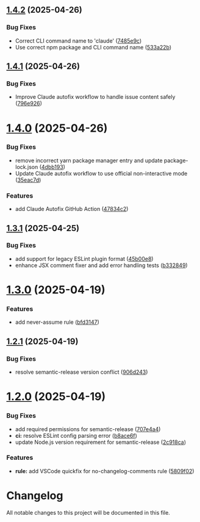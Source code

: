 ## [1.4.2](https://github.com/cahaseler/eslint-plugin-vibe-check/compare/v1.4.1...v1.4.2) (2025-04-26)


### Bug Fixes

* Correct CLI command name to 'claude' ([7485e9c](https://github.com/cahaseler/eslint-plugin-vibe-check/commit/7485e9cce8af2da6bc13bb252ccbf0e52f586c4f))
* Use correct npm package and CLI command name ([533a22b](https://github.com/cahaseler/eslint-plugin-vibe-check/commit/533a22b833331817ddd68fbeced6081522e63ed9))

## [1.4.1](https://github.com/cahaseler/eslint-plugin-vibe-check/compare/v1.4.0...v1.4.1) (2025-04-26)


### Bug Fixes

* Improve Claude autofix workflow to handle issue content safely ([796e926](https://github.com/cahaseler/eslint-plugin-vibe-check/commit/796e926582730a5e25cdb436d0c56a7eed9b8d92))

# [1.4.0](https://github.com/cahaseler/eslint-plugin-vibe-check/compare/v1.3.1...v1.4.0) (2025-04-26)


### Bug Fixes

* remove incorrect yarn package manager entry and update package-lock.json ([4dbb193](https://github.com/cahaseler/eslint-plugin-vibe-check/commit/4dbb193341c75bd4ef4499ca6939333238c008e2))
* Update Claude autofix workflow to use official non-interactive mode ([35eac7d](https://github.com/cahaseler/eslint-plugin-vibe-check/commit/35eac7de5392327763b3e968f6836abae9f46de8))


### Features

* add Claude Autofix GitHub Action ([47834c2](https://github.com/cahaseler/eslint-plugin-vibe-check/commit/47834c2596676db010ce6d56cf224ebe8ddfdb9f))

## [1.3.1](https://github.com/cahaseler/eslint-plugin-vibe-check/compare/v1.3.0...v1.3.1) (2025-04-25)


### Bug Fixes

* add support for legacy ESLint plugin format ([45b00e8](https://github.com/cahaseler/eslint-plugin-vibe-check/commit/45b00e8228eab263c1181f35d477f7a3e0454bd5))
* enhance JSX comment fixer and add error handling tests ([b332849](https://github.com/cahaseler/eslint-plugin-vibe-check/commit/b33284941200484b1150d4b4a83b9d683a785ade))

# [1.3.0](https://github.com/cahaseler/eslint-plugin-vibe-check/compare/v1.2.1...v1.3.0) (2025-04-19)


### Features

* add never-assume rule ([bfd3147](https://github.com/cahaseler/eslint-plugin-vibe-check/commit/bfd31475357e7da409edf691d0ca15fe48d89a6a))

## [1.2.1](https://github.com/cahaseler/eslint-plugin-vibe-check/compare/v1.2.0...v1.2.1) (2025-04-19)


### Bug Fixes

* resolve semantic-release version conflict ([906d243](https://github.com/cahaseler/eslint-plugin-vibe-check/commit/906d243c63b6a56648c17ba35029e20ae2e03602))

# [1.2.0](https://github.com/cahaseler/eslint-plugin-vibe-check/compare/v1.1.0...v1.2.0) (2025-04-19)


### Bug Fixes

* add required permissions for semantic-release ([707e4a4](https://github.com/cahaseler/eslint-plugin-vibe-check/commit/707e4a426bfc4734eaa4fdf87924475172433655))
* **ci:** resolve ESLint config parsing error ([b8ace6f](https://github.com/cahaseler/eslint-plugin-vibe-check/commit/b8ace6f1d0559800b7e24a20b6fceb4fdcf6673d))
* update Node.js version requirement for semantic-release ([2c918ca](https://github.com/cahaseler/eslint-plugin-vibe-check/commit/2c918caaf2abf394b9b4ded0968ea43ce32ae3a6))


### Features

* **rule:** add VSCode quickfix for no-changelog-comments rule ([5809f02](https://github.com/cahaseler/eslint-plugin-vibe-check/commit/5809f0261c2a5551f309ef4da542443559d0c60b))

# Changelog

All notable changes to this project will be documented in this file.
